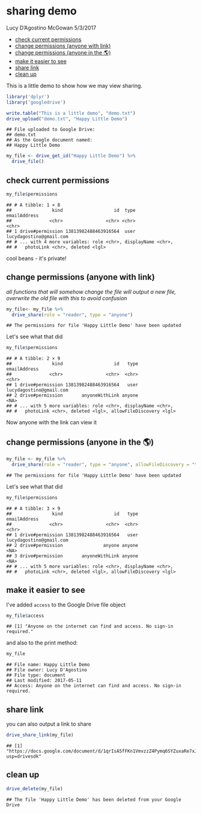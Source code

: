sharing demo
================
Lucy D’Agostino McGowan
5/3/2017

-   [check current permissions](#check-current-permissions)
-   [change permissions (anyone with link)](#change-permissions-anyone-with-link)
-   [change permissions (anyone in the 🌎)](#change-permissions-anyone-in-the)
-   [make it easier to see](#make-it-easier-to-see)
-   [share link](#share-link)
-   [clean up](#clean-up)

This is a little demo to show how we may view sharing.

``` r
library('dplyr')
library('googledrive')
```

``` r
write.table("This is a little demo", "demo.txt")
drive_upload("demo.txt", "Happy Little Demo")
```

    ## File uploaded to Google Drive: 
    ## demo.txt 
    ## As the Google document named:
    ## Happy Little Demo

``` r
my_file <- drive_get_id("Happy Little Demo") %>%
  drive_file()
```

check current permissions
-------------------------

``` r
my_file$permissions
```

    ## # A tibble: 1 × 8
    ##               kind                   id  type            emailAddress
    ##              <chr>                <chr> <chr>                   <chr>
    ## 1 drive#permission 13813982488463916564  user lucydagostino@gmail.com
    ## # ... with 4 more variables: role <chr>, displayName <chr>,
    ## #   photoLink <chr>, deleted <lgl>

cool beans - it's private!

change permissions (anyone with link)
-------------------------------------

*all functions that will somehow change the file will output a new file, overwrite the old file with this to avoid confusion*

``` r
my_file<- my_file %>%
  drive_share(role = "reader", type = "anyone")
```

    ## The permissions for file 'Happy Little Demo' have been updated

Let's see what that did

``` r
my_file$permissions
```

    ## # A tibble: 2 × 9
    ##               kind                   id   type            emailAddress
    ##              <chr>                <chr>  <chr>                   <chr>
    ## 1 drive#permission 13813982488463916564   user lucydagostino@gmail.com
    ## 2 drive#permission       anyoneWithLink anyone                    <NA>
    ## # ... with 5 more variables: role <chr>, displayName <chr>,
    ## #   photoLink <chr>, deleted <lgl>, allowFileDiscovery <lgl>

Now anyone with the link can view it

change permissions (anyone in the 🌎)
------------------------------------

``` r
my_file <- my_file %>%
  drive_share(role = "reader", type = "anyone", allowFileDiscovery = "true")
```

    ## The permissions for file 'Happy Little Demo' have been updated

Let's see what that did

``` r
my_file$permissions
```

    ## # A tibble: 3 × 9
    ##               kind                   id   type            emailAddress
    ##              <chr>                <chr>  <chr>                   <chr>
    ## 1 drive#permission 13813982488463916564   user lucydagostino@gmail.com
    ## 2 drive#permission               anyone anyone                    <NA>
    ## 3 drive#permission       anyoneWithLink anyone                    <NA>
    ## # ... with 5 more variables: role <chr>, displayName <chr>,
    ## #   photoLink <chr>, deleted <lgl>, allowFileDiscovery <lgl>

make it easier to see
---------------------

I've added `access` to the Google Drive file object

``` r
my_file$access
```

    ## [1] "Anyone on the internet can find and access. No sign-in required."

and also to the print method:

``` r
my_file
```

    ## File name: Happy Little Demo 
    ## File owner: Lucy D'Agostino 
    ## File type: document 
    ## Last modified: 2017-05-11 
    ## Access: Anyone on the internet can find and access. No sign-in required.

share link
----------

you can also output a link to share

``` r
drive_share_link(my_file)
```

    ## [1] "https://docs.google.com/document/d/1qrIsA5fFKn1VmvzzZ4Pymq6SYZuxaRe7xJK35j_SRRA/edit?usp=drivesdk"

clean up
--------

``` r
drive_delete(my_file)
```

    ## The file 'Happy Little Demo' has been deleted from your Google Drive
